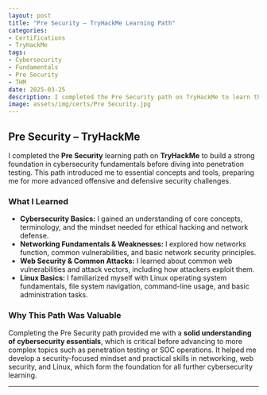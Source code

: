 ```yaml
---
layout: post
title: "Pre Security – TryHackMe Learning Path"
categories:
- Certifications
- TryHackMe
tags:
- Cybersecurity
- Fundamentals
- Pre Security
- THM
date: 2025-03-25
description: I completed the Pre Security path on TryHackMe to learn the fundamentals of cybersecurity, networking, web security, and Linux basics.
image: assets/img/certs/Pre Security.jpg
---
```

## Pre Security – TryHackMe

I completed the **Pre Security** learning path on **TryHackMe** to build a strong foundation in cybersecurity fundamentals before diving into penetration testing. This path introduced me to essential concepts and tools, preparing me for more advanced offensive and defensive security challenges.

### What I Learned

- **Cybersecurity Basics:** I gained an understanding of core concepts, terminology, and the mindset needed for ethical hacking and network defense.  
- **Networking Fundamentals & Weaknesses:** I explored how networks function, common vulnerabilities, and basic network security principles.  
- **Web Security & Common Attacks:** I learned about common web vulnerabilities and attack vectors, including how attackers exploit them.  
- **Linux Basics:** I familiarized myself with Linux operating system fundamentals, file system navigation, command-line usage, and basic administration tasks.  

### Why This Path Was Valuable

Completing the Pre Security path provided me with a **solid understanding of cybersecurity essentials**, which is critical before advancing to more complex topics such as penetration testing or SOC operations. It helped me develop a security-focused mindset and practical skills in networking, web security, and Linux, which form the foundation for all further cybersecurity learning.

---